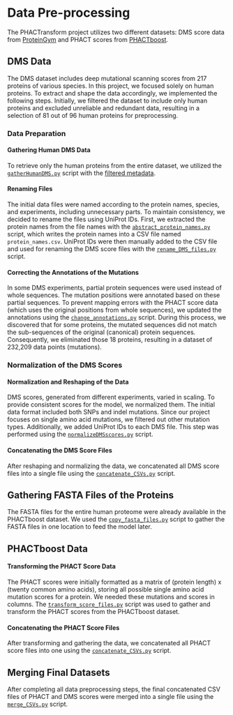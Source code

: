 # Data Pre-processing

The PHACTransform project utilizes two different datasets: DMS score data from [ProteinGym](https://proteingym.org/download) and PHACT scores from [PHACTboost](https://www.biorxiv.org/content/10.1101/2024.01.30.577938v1).

## DMS Data

The DMS dataset includes deep mutational scanning scores from 217 proteins of various species. In this project, we focused solely on human proteins. To extract and shape the data accordingly, we implemented the following steps. Initially, we filtered the dataset to include only human proteins and excluded unreliable and redundant data, resulting in a selection of 81 out of 96 human proteins for preprocessing.

### Data Preparation

#### Gathering Human DMS Data

To retrieve only the human proteins from the entire dataset, we utilized the [`gatherHumanDMS.py`](./scripts/gatherHumanDMS.py) script with the [filtered metadata](filtered_DMS_human_metadata.csv).

#### Renaming Files

The initial data files were named according to the protein names, species, and experiments, including unnecessary parts. To maintain consistency, we decided to rename the files using UniProt IDs. First, we extracted the protein names from the file names with the [`abstract_protein_names.py`](./scripts/abstract_protein_names.py) script, which writes the protein names into a CSV file named `protein_names.csv`. UniProt IDs were then manually added to the CSV file and used for renaming the DMS score files with the [`rename_DMS_files.py`](./scripts/rename_DMS_files.py) script.

#### Correcting the Annotations of the Mutations
In some DMS experiments, partial protein sequences were used instead of whole sequences. The mutation positions were annotated based on these partial sequences. To prevent mapping errors with the PHACT score data (which uses the original positions from whole sequences), we updated the annotations using the [`change_annotations.py`](./scripts/change_annotations.py) script. During this process, we discovered that for some proteins, the mutated sequences did not match the sub-sequences of the original (canonical) protein sequences. Consequently, we eliminated those 18 proteins, resulting in a dataset of 232,209 data points (mutations).

### Normalization of the DMS Scores

#### Normalization and Reshaping of the Data

DMS scores, generated from different experiments, varied in scaling. To provide consistent scores for the model, we normalized them. The initial data format included both SNPs and indel mutations. Since our project focuses on single amino acid mutations, we filtered out other mutation types. Additionally, we added UniProt IDs to each DMS file. This step was performed using the [`normalizeDMSscores.py`](./scripts/normalizeDMSscores.py) script.

#### Concatenating the DMS Score Files

After reshaping and normalizing the data, we concatenated all DMS score files into a single file using the [`concatenate_CSVs.py`](./scripts/concatenate_CSVs.py) script.

## Gathering FASTA Files of the Proteins

The FASTA files for the entire human proteome were already available in the PHACTboost dataset. We used the [`copy_fasta_files.py`](./scripts/copy_fasta_files.py) script to gather the FASTA files in one location to feed the model later.

## PHACTboost Data

#### Transforming the PHACT Score Data

The PHACT scores were initially formatted as a matrix of (protein length) x (twenty common amino acids), storing all possible single amino acid mutation scores for a protein. We needed these mutations and scores in columns. The [`transform_score_files.py`](./scripts/transform_score_files.py) script was used to gather and transform the PHACT scores from the PHACTboost dataset.

#### Concatenating the PHACT Score Files

After transforming and gathering the data, we concatenated all PHACT score files into one using the [`concatenate_CSVs.py`](./scripts/concatenate_CSVs.py) script.

## Merging Final Datasets

After completing all data preprocessing steps, the final concatenated CSV files of PHACT and DMS scores were merged into a single file using the [`merge_CSVs.py`](./scripts/merge_CSVs.py) script.

